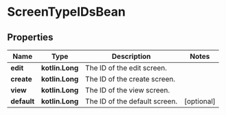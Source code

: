 
# ScreenTypeIDsBean

## Properties
Name | Type | Description | Notes
------------ | ------------- | ------------- | -------------
**edit** | **kotlin.Long** | The ID of the edit screen. | 
**create** | **kotlin.Long** | The ID of the create screen. | 
**view** | **kotlin.Long** | The ID of the view screen. | 
**default** | **kotlin.Long** | The ID of the default screen. |  [optional]



